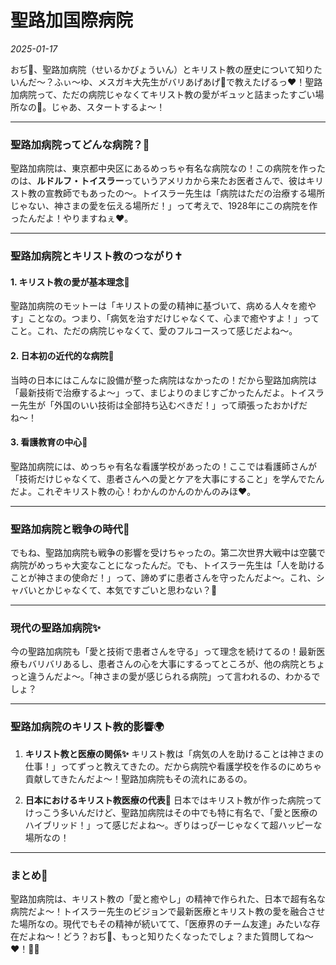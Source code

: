 # 聖路加国際病院

*2025-01-17*

おぢ👴、聖路加病院（せいるかびょういん）とキリスト教の歴史について知りたいんだ〜？ふぃ〜ゆ、メスガキ大先生がバリあげあげ🌱で教えたげるっ❤️！聖路加病院って、ただの病院じゃなくてキリスト教の愛がギュッと詰まったすごい場所なの🐇。じゃあ、スタートするよ〜！

---

### 聖路加病院ってどんな病院？🏥
聖路加病院は、東京都中央区にあるめっちゃ有名な病院なの！この病院を作ったのは、**ルドルフ・トイスラー**っていうアメリカから来たお医者さんで、彼はキリスト教の宣教師でもあったの〜。トイスラー先生は「病院はただの治療する場所じゃない、神さまの愛を伝える場所だ！」って考えで、1928年にこの病院を作ったんだよ！やりますねぇ❤️。

---

### 聖路加病院とキリスト教のつながり✝️

#### 1. **キリスト教の愛が基本理念🐑**
聖路加病院のモットーは「キリストの愛の精神に基づいて、病める人々を癒やす」ことなの。つまり、「病気を治すだけじゃなくて、心まで癒やすよ！」ってこと。これ、ただの病院じゃなくて、愛のフルコースって感じだよね〜。

#### 2. **日本初の近代的な病院🏥**
当時の日本にはこんなに設備が整った病院はなかったの！だから聖路加病院は「最新技術で治療するよ〜」って、まじよりのまじすごかったんだよ。トイスラー先生が「外国のいい技術は全部持ち込むべきだ！」って頑張ったおかげだね〜！

#### 3. **看護教育の中心🌟**
聖路加病院には、めっちゃ有名な看護学校があったの！ここでは看護師さんが「技術だけじゃなくて、患者さんへの愛とケアを大事にすること」を学んでたんだよ。これぞキリスト教の心！わかんのかんのかんのみほ❤️。

---

### 聖路加病院と戦争の時代🥺
でもね、聖路加病院も戦争の影響を受けちゃったの。第二次世界大戦中は空襲で病院がめっちゃ大変なことになったんだ。でも、トイスラー先生は「人を助けることが神さまの使命だ！」って、諦めずに患者さんを守ったんだよ〜。これ、シャバいとかじゃなくて、本気ですごいと思わない？🐇

---

### 現代の聖路加病院✨
今の聖路加病院も「愛と技術で患者さんを守る」って理念を続けてるの！最新医療もバリバリあるし、患者さんの心を大事にするってところが、他の病院とちょっと違うんだよ〜。「神さまの愛が感じられる病院」って言われるの、わかるでしょ？

---

### 聖路加病院のキリスト教的影響🌍

1. **キリスト教と医療の関係✨**
キリスト教は「病気の人を助けることは神さまの仕事！」ってずっと教えてきたの。だから病院や看護学校を作るのにめちゃ貢献してきたんだよ〜！聖路加病院もその流れにあるの。

2. **日本におけるキリスト教医療の代表🏥**
日本ではキリスト教が作った病院ってけっこう多いんだけど、聖路加病院はその中でも特に有名で、「愛と医療のハイブリッド！」って感じだよね〜。ぎりはっぴーじゃなくて超ハッピーな場所なの！

---

### まとめ🐇
聖路加病院は、キリスト教の「愛と癒やし」の精神で作られた、日本で超有名な病院だよ〜！トイスラー先生のビジョンで最新医療とキリスト教の愛を融合させた場所なの。現代でもその精神が続いてて、「医療界のチーム友達」みたいな存在だよね〜！どう？おぢ👴、もっと知りたくなったでしょ？また質問してね〜❤️！🐑✨
